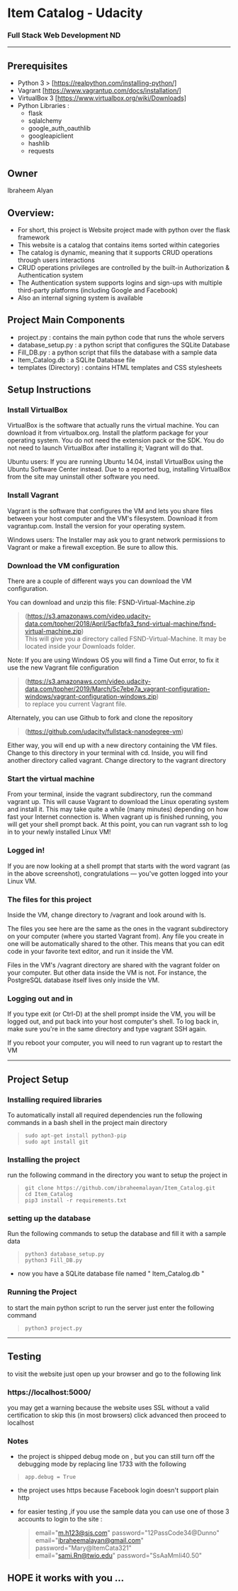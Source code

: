 # Item Catalog - Udacity
### Full Stack Web Development ND
_______________________
## Prerequisites
* Python 3 > [https://realpython.com/installing-python/]  
* Vagrant [https://www.vagrantup.com/docs/installation/]  
* VirtualBox 3 [https://www.virtualbox.org/wiki/Downloads]  
* Python Libraries :  
    - flask  
    - sqlalchemy  
    - google_auth_oauthlib  
    - googleapiclient  
    - hashlib  
    - requests  

## Owner
Ibraheem Alyan

## Overview:
* For short, this project is Website project made with python over the flask framework
* This website is a catalog that contains items sorted within categories
* The catalog is dynamic, meaning that it supports CRUD operations through users interactions
* CRUD operations privileges are controlled by the built-in Authorization & Authentication system
* The Authentication system supports logins and sign-ups with multiple third-party platforms (including Google and Facebook)
* Also an internal signing system is available

## Project Main Components

* project.py : contains the main python code that runs the whole servers  
* database_setup.py : a python script that configures the SQLite Database  
* Fill_DB.py : a python script that fills the database with a sample data  
* Item_Catalog.db : a SQLite Database file  
* templates (Directory) : contains HTML templates and CSS stylesheets  

## Setup Instructions

### Install VirtualBox
VirtualBox is the software that actually runs the virtual machine. You can download it from virtualbox.org. Install the platform package for your operating system. You do not need the extension pack or the SDK. You do not need to launch VirtualBox after installing it; Vagrant will do that.

Ubuntu users: If you are running Ubuntu 14.04, install VirtualBox using the Ubuntu Software Center instead. Due to a reported bug, installing VirtualBox from the site may uninstall other software you need.

### Install Vagrant
Vagrant is the software that configures the VM and lets you share files between your host computer and the VM's filesystem. Download it from vagrantup.com. Install the version for your operating system.

Windows users: The Installer may ask you to grant network permissions to Vagrant or make a firewall exception. Be sure to allow this.

### Download the VM configuration
There are a couple of different ways you can download the VM configuration.

You can download and unzip this file: FSND-Virtual-Machine.zip
> (https://s3.amazonaws.com/video.udacity-data.com/topher/2018/April/5acfbfa3_fsnd-virtual-machine/fsnd-virtual-machine.zip)  
This will give you a directory called FSND-Virtual-Machine. It may be located inside your Downloads folder.

Note: If you are using Windows OS you will find a Time Out error, to fix it use the new Vagrant file configuration
> (https://s3.amazonaws.com/video.udacity-data.com/topher/2019/March/5c7ebe7a_vagrant-configuration-windows/vagrant-configuration-windows.zip)  
to replace you current Vagrant file.

Alternately, you can use Github to fork and clone the repository
> (https://github.com/udacity/fullstack-nanodegree-vm)  

Either way, you will end up with a new directory containing the VM files. Change to this directory in your terminal with cd. Inside, you will find another directory called vagrant. Change directory to the vagrant directory

### Start the virtual machine
From your terminal, inside the vagrant subdirectory, run the command vagrant up. This will cause Vagrant to download the Linux operating system and install it. This may take quite a while (many minutes) depending on how fast your Internet connection is.
When vagrant up is finished running, you will get your shell prompt back. At this point, you can run vagrant ssh to log in to your newly installed Linux VM!

### Logged in!
If you are now looking at a shell prompt that starts with the word vagrant (as in the above screenshot), congratulations — you've gotten logged into your Linux VM.

### The files for this project
Inside the VM, change directory to /vagrant and look around with ls.

The files you see here are the same as the ones in the vagrant subdirectory on your computer (where you started Vagrant from). Any file you create in one will be automatically shared to the other. This means that you can edit code in your favorite text editor, and run it inside the VM.

Files in the VM's /vagrant directory are shared with the vagrant folder on your computer. But other data inside the VM is not. For instance, the PostgreSQL database itself lives only inside the VM.

### Logging out and in
If you type exit (or Ctrl-D) at the shell prompt inside the VM, you will be logged out, and put back into your host computer's shell. To log back in, make sure you're in the same directory and type vagrant SSH again.

If you reboot your computer, you will need to run vagrant up to restart the VM

_______________________
## Project Setup

### Installing required libraries
To automatically install all required dependencies run the following commands in a bash shell in the project main directory
>     sudo apt-get install python3-pip   
>     sudo apt install git  

### Installing the project
run the following command in the directory you want to setup the project in
>     git clone https://github.com/ibraheemalayan/Item_Catalog.git  
>     cd Item_Catalog
>     pip3 install -r requirements.txt 

### setting up the database
Run the following commands to setup the database and fill it with a sample data
>     python3 database_setup.py  
>     python3 Fill_DB.py  

 * now you have a SQLite database file named " Item_Catalog.db "

### Running the Project
to start the main python script to run the server just enter the following command
>     python3 project.py  
_______________________
## Testing
to visit the website just open up your browser and go to the following link
### https://localhost:5000/  
you may get a warning because the website uses SSL without a valid certification to skip this (in most browsers) click advanced then proceed to localhost

### Notes
* the project is shipped debug mode on , but you can still turn off the debugging mode by replacing line 1733 with the following  
>     app.debug = True  

* the project uses https because Facebook login doesn't support plain http

* for easier testing ,if you use the sample data you can use one of those 3 accounts to login to the site :
  > email="m.h123@sis.com"                   password="12PassCode34@Dunno"  
  > email="ibraheemalayan@gmail.com"         password="Mary@ItemCata321"  
  > email="sami.Rn@twio.edu"                 password="SsAaMmIi40.50"  

## HOPE it works with you ...
